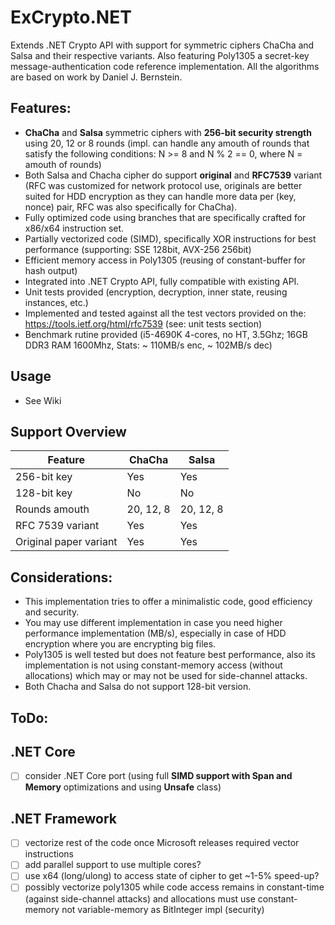 # ExCrypto.NET
Extends .NET Crypto API with support for symmetric ciphers ChaCha and Salsa and their respective variants. Also featuring Poly1305 a secret-key message-authentication code reference implementation. All the algorithms are based on work by Daniel J. Bernstein.

Features:
---------
- **ChaCha** and **Salsa** symmetric ciphers with **256-bit security strength** using 20, 12 or 8 rounds (impl. can handle any amouth of rounds that satisfy the following conditions: N >= 8 and N % 2 == 0, where N = amouth of rounds)
- Both Salsa and Chacha cipher do support **original** and **RFC7539** variant (RFC was customized for network protocol use, originals are better suited for HDD encryption as they can handle more data per (key, nonce) pair, RFC was also specifically for ChaCha).
- Fully optimized code using branches that are specifically crafted for x86/x64 instruction set.
- Partially vectorized code (SIMD), specifically XOR instructions for best performance (supporting: SSE 128bit, AVX-256 256bit)
- Efficient memory access in Poly1305 (reusing of constant-buffer for hash output)
- Integrated into .NET Crypto API, fully compatible with existing API.
- Unit tests provided (encryption, decryption, inner state, reusing instances, etc.)
- Implemented and tested against all the test vectors provided on the: https://tools.ietf.org/html/rfc7539 (see: unit tests section)
- Benchmark rutine provided (i5-4690K 4-cores, no HT, 3.5Ghz; 16GB DDR3 RAM 1600Mhz, Stats: ~ 110MB/s enc, ~ 102MB/s dec)

Usage
-----
- See Wiki

Support Overview
------------------

| Feature | ChaCha | Salsa |
| ------------- | ------------- | ------------- |
| 256-bit key | Yes | Yes |
| 128-bit key | No | No |
| Rounds amouth | 20, 12, 8 | 20, 12, 8 |
| RFC 7539 variant | Yes | Yes |
| Original paper variant | Yes | Yes |

Considerations:
---------------
- This implementation tries to offer a minimalistic code, good efficiency and security.
- You may use different implementation in case you need higher performance implementation (MB/s), especially in case of HDD encryption where you are encrypting big files.
- Poly1305 is well tested but does not feature best performance, also its implementation is not using constant-memory access (without allocations) which may or may not be used for side-channel attacks.
- Both Chacha and Salsa do not support 128-bit version.

ToDo:
-----

.NET Core
----------
- [ ] consider .NET Core port (using full **SIMD support with Span and Memory** optimizations and using **Unsafe** class)

.NET Framework
----------------
- [ ] vectorize rest of the code once Microsoft releases required vector instructions
- [ ] add parallel support to use multiple cores?
- [ ] use x64 (long/ulong) to access state of cipher to get ~1-5% speed-up?
- [ ] possibly vectorize poly1305 while code access remains in constant-time (against side-channel attacks) and allocations must use constant-memory not variable-memory as BitInteger impl (security)
